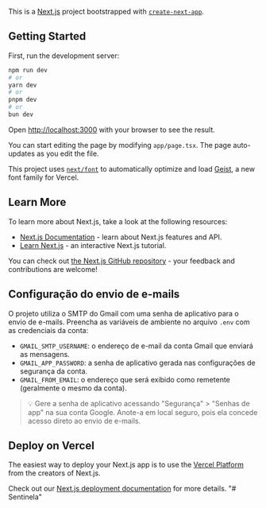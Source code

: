 This is a [Next.js](https://nextjs.org) project bootstrapped with [`create-next-app`](https://nextjs.org/docs/app/api-reference/cli/create-next-app).

## Getting Started

First, run the development server:

```bash
npm run dev
# or
yarn dev
# or
pnpm dev
# or
bun dev
```

Open [http://localhost:3000](http://localhost:3000) with your browser to see the result.

You can start editing the page by modifying `app/page.tsx`. The page auto-updates as you edit the file.

This project uses [`next/font`](https://nextjs.org/docs/app/building-your-application/optimizing/fonts) to automatically optimize and load [Geist](https://vercel.com/font), a new font family for Vercel.

## Learn More

To learn more about Next.js, take a look at the following resources:

- [Next.js Documentation](https://nextjs.org/docs) - learn about Next.js features and API.
- [Learn Next.js](https://nextjs.org/learn) - an interactive Next.js tutorial.

You can check out [the Next.js GitHub repository](https://github.com/vercel/next.js) - your feedback and contributions are welcome!

## Configuração do envio de e-mails

O projeto utiliza o SMTP do Gmail com uma senha de aplicativo para o envio de e-mails.
Preencha as variáveis de ambiente no arquivo `.env` com as credenciais da conta:

- `GMAIL_SMTP_USERNAME`: o endereço de e-mail da conta Gmail que enviará as mensagens.
- `GMAIL_APP_PASSWORD`: a senha de aplicativo gerada nas configurações de segurança da conta.
- `GMAIL_FROM_EMAIL`: o endereço que será exibido como remetente (geralmente o mesmo da conta).

> 💡 Gere a senha de aplicativo acessando "Segurança" > "Senhas de app" na sua conta
> Google. Anote-a em local seguro, pois ela concede acesso direto ao envio de e-mails.

## Deploy on Vercel

The easiest way to deploy your Next.js app is to use the [Vercel Platform](https://vercel.com/new?utm_medium=default-template&filter=next.js&utm_source=create-next-app&utm_campaign=create-next-app-readme) from the creators of Next.js.

Check out our [Next.js deployment documentation](https://nextjs.org/docs/app/building-your-application/deploying) for more details.
"# Sentinela"
